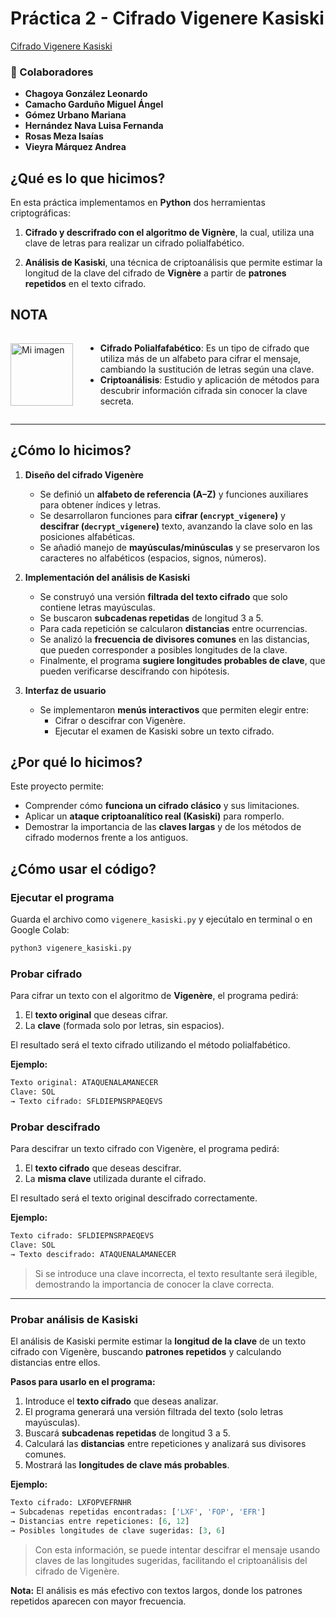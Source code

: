 # Práctica 2 - Cifrado Vigenere Kasiski

[Cifrado Vigenere Kasiski](https://github.com/MarianaGU18/Criptografia_S2026-1/tree/main/Pr%C3%A1cticas/P02_Cifrado_VigenereKasiski)

### 👥 Colaboradores

- **Chagoya González Leonardo**
- **Camacho Garduño Miguel Ángel**
- **Gómez Urbano Mariana**
- **Hernández Nava Luisa Fernanda**
- **Rosas Meza Isaías**
- **Vieyra Márquez Andrea**

## ¿Qué es lo que hicimos?

En esta práctica implementamos en **Python** dos herramientas criptográficas:

1. **Cifrado y descrifrado con el algoritmo de Vignère**, la cual, utiliza una clave de letras para realizar un cifrado polialfabético.

2. **Análisis de Kasiski**, una técnica de criptoanálisis que permite estimar la longitud de la clave del cifrado de **Vignère** a partir de **patrones repetidos** en el texto cifrado.

## NOTA

<div style="display: flex; align-items: center;">
  <img src="https://i.pinimg.com/474x/06/21/45/062145f96a85addce364be26cfb46159.jpg" alt="Mi imagen" style="width:100px; margin-right:20px;" />
  <div>
    <ul>
        <li> <b>Cifrado Polialfafabético</b>:
            Es un tipo de cifrado que utiliza más de un alfabeto para cifrar el mensaje, cambiando la sustitución de letras según una clave.
        </li>
        <li> <b>Criptoanálisis</b>: Estudio y aplicación de métodos para descubrir información cifrada sin conocer la clave secreta. 
        </li>
    </ul>

  </div>
</div>

---

## ¿Cómo lo hicimos?

1. **Diseño del cifrado Vigenère**

   - Se definió un **alfabeto de referencia (A–Z)** y funciones auxiliares para obtener índices y letras.
   - Se desarrollaron funciones para **cifrar (`encrypt_vigenere`)** y **descifrar (`decrypt_vigenere`)** texto, avanzando la clave solo en las posiciones alfabéticas.
   - Se añadió manejo de **mayúsculas/minúsculas** y se preservaron los caracteres no alfabéticos (espacios, signos, números).

2. **Implementación del análisis de Kasiski**

   - Se construyó una versión **filtrada del texto cifrado** que solo contiene letras mayúsculas.
   - Se buscaron **subcadenas repetidas** de longitud 3 a 5.
   - Para cada repetición se calcularon **distancias** entre ocurrencias.
   - Se analizó la **frecuencia de divisores comunes** en las distancias, que pueden corresponder a posibles longitudes de la clave.
   - Finalmente, el programa **sugiere longitudes probables de clave**, que pueden verificarse descifrando con hipótesis.

3. **Interfaz de usuario**
   - Se implementaron **menús interactivos** que permiten elegir entre:
     - Cifrar o descifrar con Vigenère.
     - Ejecutar el examen de Kasiski sobre un texto cifrado.

## ¿Por qué lo hicimos?

Este proyecto permite:

- Comprender cómo **funciona un cifrado clásico** y sus limitaciones.
- Aplicar un **ataque criptoanalítico real (Kasiski)** para romperlo.
- Demostrar la importancia de las **claves largas** y de los métodos de cifrado modernos frente a los antiguos.

## ¿Cómo usar el código?

### Ejecutar el programa

Guarda el archivo como `vigenere_kasiski.py` y ejecútalo en terminal o en Google Colab:

```bash
python3 vigenere_kasiski.py
```

### **Probar cifrado**

Para cifrar un texto con el algoritmo de **Vigenère**, el programa pedirá:

1. El **texto original** que deseas cifrar.
2. La **clave** (formada solo por letras, sin espacios).

El resultado será el texto cifrado utilizando el método polialfabético.

**Ejemplo:**

```python
Texto original: ATAQUENALAMANECER
Clave: SOL
→ Texto cifrado: SFLDIEPNSRPAEQEVS
```

### **Probar descifrado**

Para descifrar un texto cifrado con Vigenère, el programa pedirá:

1. El **texto cifrado** que deseas descifrar.
2. La **misma clave** utilizada durante el cifrado.

El resultado será el texto original descifrado correctamente.

**Ejemplo:**

```python
Texto cifrado: SFLDIEPNSRPAEQEVS
Clave: SOL
→ Texto descifrado: ATAQUENALAMANECER
```

> Si se introduce una clave incorrecta, el texto resultante será ilegible, demostrando la importancia de conocer la clave correcta.

---

### **Probar análisis de Kasiski**

El análisis de Kasiski permite estimar la **longitud de la clave** de un texto cifrado con Vigenère, buscando **patrones repetidos** y calculando distancias entre ellos.

**Pasos para usarlo en el programa:**

1. Introduce el **texto cifrado** que deseas analizar.
2. El programa generará una versión filtrada del texto (solo letras mayúsculas).
3. Buscará **subcadenas repetidas** de longitud 3 a 5.
4. Calculará las **distancias** entre repeticiones y analizará sus divisores comunes.
5. Mostrará las **longitudes de clave más probables**.

**Ejemplo:**

```python
Texto cifrado: LXFOPVEFRNHR
→ Subcadenas repetidas encontradas: ['LXF', 'FOP', 'EFR']
→ Distancias entre repeticiones: [6, 12]
→ Posibles longitudes de clave sugeridas: [3, 6]
```

> Con esta información, se puede intentar descifrar el mensaje usando claves de las longitudes sugeridas, facilitando el criptoanálisis del cifrado de Vigenère.

**Nota:** El análisis es más efectivo con textos largos, donde los patrones repetidos aparecen con mayor frecuencia.
